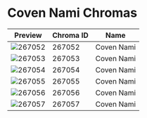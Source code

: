 # Coven Nami Chromas

| Preview | Chroma ID | Name |
|---------|-----------|------|
| ![267052](https://raw.communitydragon.org/latest/plugins/rcp-be-lol-game-data/global/default/v1/champion-chroma-images/267/267052.png) | 267052 | Coven Nami |
| ![267053](https://raw.communitydragon.org/latest/plugins/rcp-be-lol-game-data/global/default/v1/champion-chroma-images/267/267053.png) | 267053 | Coven Nami |
| ![267054](https://raw.communitydragon.org/latest/plugins/rcp-be-lol-game-data/global/default/v1/champion-chroma-images/267/267054.png) | 267054 | Coven Nami |
| ![267055](https://raw.communitydragon.org/latest/plugins/rcp-be-lol-game-data/global/default/v1/champion-chroma-images/267/267055.png) | 267055 | Coven Nami |
| ![267056](https://raw.communitydragon.org/latest/plugins/rcp-be-lol-game-data/global/default/v1/champion-chroma-images/267/267056.png) | 267056 | Coven Nami |
| ![267057](https://raw.communitydragon.org/latest/plugins/rcp-be-lol-game-data/global/default/v1/champion-chroma-images/267/267057.png) | 267057 | Coven Nami |